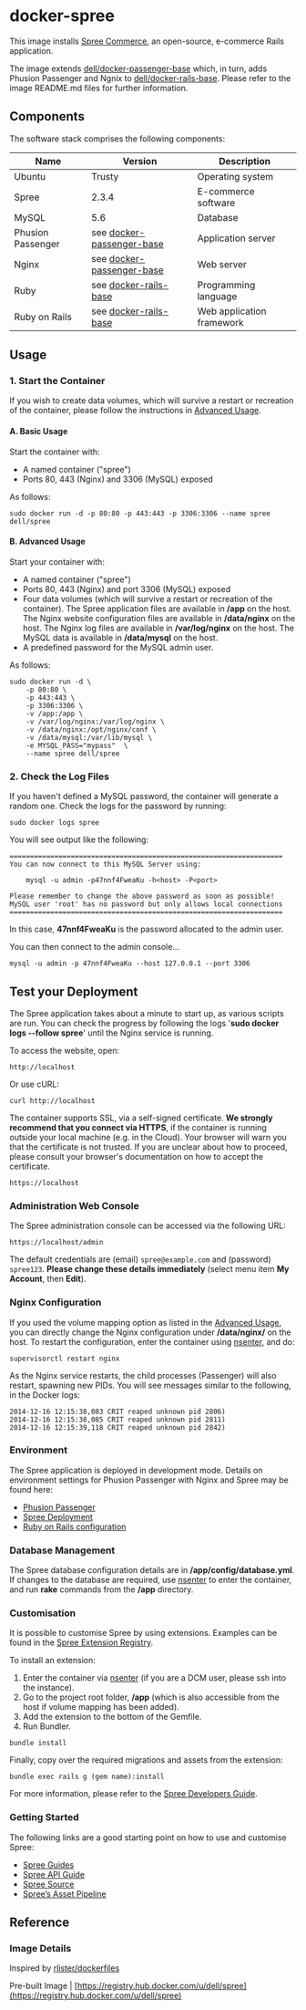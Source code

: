 # docker-spree
This image installs [Spree Commerce](http://spreecommerce.com/), an open-source, e-commerce Rails application. 

The image extends [dell/docker-passenger-base](https://github.com/dell-cloud-marketplace/docker-passenger-base) which, in turn, adds Phusion Passenger and Ngnix to [dell/docker-rails-base](https://github.com/dell-cloud-marketplace/docker-rails-base/). Please refer to the image README.md files for further information.

## Components
The software stack comprises the following components:

Name              | Version    | Description
------------------|------------|------------------------------
Ubuntu            | Trusty             | Operating system
Spree             | 2.3.4              | E-commerce software
MySQL             | 5.6                | Database
Phusion Passenger | see [docker-passenger-base](https://github.com/dell-cloud-marketplace/docker-passenger-base/)          | Application server
Nginx             | see [docker-passenger-base](https://github.com/dell-cloud-marketplace/docker-passenger-base/)            | Web server
Ruby              | see [docker-rails-base](https://github.com/dell-cloud-marketplace/docker-rails-base/) | Programming language
Ruby on Rails     | see [docker-rails-base](https://github.com/dell-cloud-marketplace/docker-rails-base/)     | Web application framework

## Usage

### 1. Start the Container
If you wish to create data volumes, which will survive a restart or recreation of the container, please follow the instructions in [Advanced Usage](#advanced-usage).

#### A. Basic Usage
Start the container with:

* A named container ("spree")
* Ports 80, 443 (Nginx) and 3306 (MySQL) exposed

As follows:

```no-highlight
sudo docker run -d -p 80:80 -p 443:443 -p 3306:3306 --name spree dell/spree
```

<a name="advanced-usage"></a>
#### B. Advanced Usage
Start your container with:

* A named container ("spree")
* Ports 80, 443 (Nginx) and port 3306 (MySQL) exposed
* Four data volumes (which will survive a restart or recreation of the container). The Spree application files are available in **/app** on the host. The Nginx website configuration files are available in **/data/nginx** on the host. The Nginx log files are available in **/var/log/nginx** on the host. The MySQL data is available in **/data/mysql** on the host.
* A predefined password for the MySQL admin user.

As follows:

```no-highlight
sudo docker run -d \
    -p 80:80 \
    -p 443:443 \
    -p 3306:3306 \
    -v /app:/app \
    -v /var/log/nginx:/var/log/nginx \
    -v /data/nginx:/opt/nginx/conf \
    -v /data/mysql:/var/lib/mysql \
    -e MYSQL_PASS="mypass"  \
    --name spree dell/spree
```

### 2. Check the Log Files

If you haven't defined a MySQL password, the container will generate a random one. Check the logs for the password by running:

```no-highlight
sudo docker logs spree
```

You will see output like the following:

```no-highlight
===================================================================
You can now connect to this MySQL Server using:

    mysql -u admin -p47nnf4FweaKu -h<host> -P<port>

Please remember to change the above password as soon as possible!
MySQL user 'root' has no password but only allows local connections
===================================================================
```

In this case, **47nnf4FweaKu** is the password allocated to the admin user.

You can then connect to the admin console...
```no-highlight
mysql -u admin -p 47nnf4FweaKu --host 127.0.0.1 --port 3306
```

## Test your Deployment

The Spree application takes about a minute to start up, as various scripts are run. You can check the progress by following the logs '**sudo docker logs --follow spree**' until the Nginx service is running.

To access the website, open:
```no-highlight
http://localhost
```

Or use cURL:
```no-highlight
curl http://localhost
```

The container supports SSL, via a self-signed certificate. **We strongly recommend that you connect via HTTPS**, if the container is running outside your local machine (e.g. in the Cloud). Your browser will warn you that the certificate is not trusted. If you are unclear about how to proceed, please consult your browser's documentation on how to accept the certificate.

```no-highlight
https://localhost
```

### Administration Web Console

The Spree administration console can be accessed via the following URL:

```no-highlight
https://localhost/admin
```

 The default credentials are (email) ```spree@example.com``` and (password) ```spree123```. **Please change these details immediately** (select menu item **My Account**, then **Edit**).

### Nginx Configuration

If you used the volume mapping option as listed in the [Advanced Usage](#advanced-usage), you can directly change the Nginx configuration under **/data/nginx/** on the host. To restart the configuration, enter the container using [nsenter](https://github.com/dell-cloud-marketplace/additional-documentation/blob/master/nsenter.md), and do:

```no-highlight
supervisorctl restart nginx
```

As the Nginx service restarts, the child processes (Passenger) will also restart, spawning new PIDs. You will see messages similar to the following, in the Docker logs:

```no-highlight
2014-12-16 12:15:38,083 CRIT reaped unknown pid 2806)
2014-12-16 12:15:38,085 CRIT reaped unknown pid 2811)
2014-12-16 12:15:39,118 CRIT reaped unknown pid 2842)
```

### Environment

The Spree application is deployed in development mode. Details on environment settings for Phusion Passenger with Nginx and Spree may be found here:

* [Phusion Passenger](https://www.phusionpassenger.com/documentation/Users%20guide%20Nginx.html#PassengerAppEnv)
* [Spree Deployment](https://guides.spreecommerce.com/developer/deployment_tips.html)
* [Ruby on Rails configuration](http://guides.rubyonrails.org/configuring.html)

### Database Management

The Spree database configuration details are in **/app/config/database.yml**. If changes to the database are required, use [nsenter](https://github.com/dell-cloud-marketplace/additional-documentation/blob/master/nsenter.md) to enter the container,  and run **rake** commands from the **/app** directory.

### Customisation

It is possible to customise Spree by using extensions. Examples can be found in the [Spree Extension Registry](http://spreecommerce.com/extensions).

To install an extension:

1. Enter the container via [nsenter](https://github.com/dell-cloud-marketplace/additional-documentation/blob/master/nsenter.md) (if you are a DCM user, please ssh into the instance).
2. Go to the project root folder, **/app** (which is also accessible from the host if volume mapping has been added).
3. Add the extension to the bottom of the Gemfile.
4. Run Bundler.

```no-highlight
bundle install
```

Finally, copy over the required migrations and assets from the extension:

```no-highlight
bundle exec rails g (gem name):install
```

For more information, please refer to the [Spree Developers Guide](http://guides.spreecommerce.com/developer/extensions_tutorial.html).

### Getting Started
The following links are a good starting point on how to use and customise Spree:

* [Spree Guides](http://guides.spreecommerce.com/)
* [Spree API Guide](http://guides.spreecommerce.com/api/)
* [Spree Source](https://github.com/spree/spree/tree/2-4-stable)
* [Spree’s Asset Pipeline](https://github.com/spree/spree-guides/blob/master/content/developer/customization/asset.markdown)

## Reference

### Image Details

Inspired by [rlister/dockerfiles](https://github.com/rlister/dockerfiles/tree/master/spree)

Pre-built Image | [https://registry.hub.docker.com/u/dell/spree](https://registry.hub.docker.com/u/dell/spree) 
